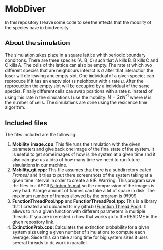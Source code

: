 # MobDiver

In this repository I leave some code to see the effects that the mobility of the species have in biodiversity.

## About the simulation

The simulation takes place in a square lattice whith periodic boundary conditions. There are three species (A, B, C) such that A kills B, B kills C and C kills A. The cells of the lattice can also be empty. The rate at which two different species that are neighbours interact is $\sigma$ after that interaction the loser will die leaving and empty slot. One individual of a given species can reproduce if it has an empty slot as neighbour with a rate $\mu$. After the reproduction the empty slot will be occupied by a individual of the same species. Finally different cells can swap positions with a rate $\varepsilon$. Instead of using this rate in the simulations I use the mobility: $M = 2\varepsilon N^{-1}$ where $N$ is the number of cells. The simulations are done using the residence time algorithm.

## Included files

The files included are the following:

1. **Mobility_image.cpp:** This file runs the simulation with the given parameters and give back one image of the final state of the system. It is useful to get some images of how is the system at a given time and it also can give us a idea of how many time we need to run future simulations in our machine.
2. **Mobility_gif.cpp:** This file assumes that there is a subdirectory called *Frames/* and it tries to put there screenshots of the system taking at a given time interval in order to create a GIF. Warning: This program save the files in a ASCII [Netpbm format](https://en.wikipedia.org/wiki/Netpbm) so the compression of the images is very bad. A large amount of frames can take a lot of space in disk. The maximum number of frames allowed by the program is 99999.
3. **FunctionThreadPool.hpp** and **FunctionThreadPool.tpp:** This is a library that I created and uploaded to my github ([Function Thread Pool](https://github.com/azzorini/FunctionThreadPool)). It allows to run a given function with different parameters in multiple threads. If you are interested in how that works go to the README in the given repository link.
4. **ExtinctionProb.cpp:** Calculates the extinction probability for a given system size using a given number of simulations to compute each average. Since this can take a long time for big system sizes it uses several threads to do work in parallel.
